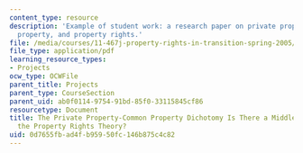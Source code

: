 ```yaml
---
content_type: resource
description: 'Example of student work: a research paper on private property, common
  property, and property rights.'
file: /media/courses/11-467j-property-rights-in-transition-spring-2005/0d7655fbad4fb95950fc146b875c4c82_gv_11467finlpapr.pdf
file_type: application/pdf
learning_resource_types:
- Projects
ocw_type: OCWFile
parent_title: Projects
parent_type: CourseSection
parent_uid: ab0f0114-9754-91bd-85f0-33115845cf86
resourcetype: Document
title: The Private Property-Common Property Dichotomy Is There a Middle Ground in
  the Property Rights Theory?
uid: 0d7655fb-ad4f-b959-50fc-146b875c4c82
---
```


